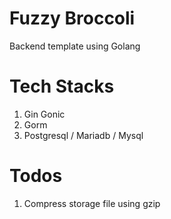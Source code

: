 # Fuzzy Broccoli
Backend template using Golang

# Tech Stacks

1. Gin Gonic
2. Gorm
3. Postgresql / Mariadb / Mysql

# Todos

1. Compress storage file using gzip